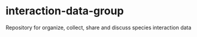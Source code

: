 # interaction-data-group
Repository for organize, collect, share and discuss species interaction data
